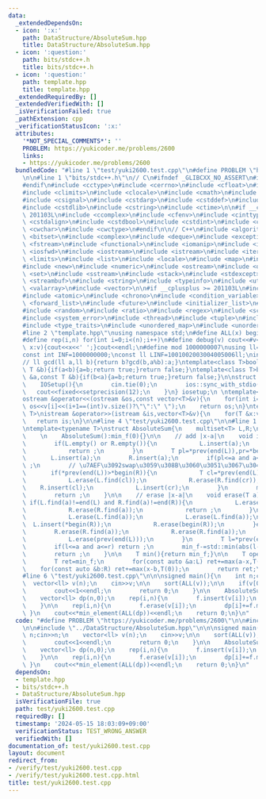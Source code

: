 ```yaml
---
data:
  _extendedDependsOn:
  - icon: ':x:'
    path: DataStructure/AbsoluteSum.hpp
    title: DataStructure/AbsoluteSum.hpp
  - icon: ':question:'
    path: bits/stdc++.h
    title: bits/stdc++.h
  - icon: ':question:'
    path: template.hpp
    title: template.hpp
  _extendedRequiredBy: []
  _extendedVerifiedWith: []
  _isVerificationFailed: true
  _pathExtension: cpp
  _verificationStatusIcon: ':x:'
  attributes:
    '*NOT_SPECIAL_COMMENTS*': ''
    PROBLEM: https://yukicoder.me/problems/2600
    links:
    - https://yukicoder.me/problems/2600
  bundledCode: "#line 1 \"test/yuki2600.test.cpp\"\n#define PROBLEM \"https://yukicoder.me/problems/2600\"\
    \n\n#line 1 \"bits/stdc++.h\"\n// C\n#ifndef _GLIBCXX_NO_ASSERT\n#include <cassert>\n\
    #endif\n#include <cctype>\n#include <cerrno>\n#include <cfloat>\n#include <ciso646>\n\
    #include <climits>\n#include <clocale>\n#include <cmath>\n#include <csetjmp>\n\
    #include <csignal>\n#include <cstdarg>\n#include <cstddef>\n#include <cstdio>\n\
    #include <cstdlib>\n#include <cstring>\n#include <ctime>\n\n#if __cplusplus >=\
    \ 201103L\n#include <ccomplex>\n#include <cfenv>\n#include <cinttypes>\n#include\
    \ <cstdalign>\n#include <cstdbool>\n#include <cstdint>\n#include <ctgmath>\n#include\
    \ <cwchar>\n#include <cwctype>\n#endif\n\n// C++\n#include <algorithm>\n#include\
    \ <bitset>\n#include <complex>\n#include <deque>\n#include <exception>\n#include\
    \ <fstream>\n#include <functional>\n#include <iomanip>\n#include <ios>\n#include\
    \ <iosfwd>\n#include <iostream>\n#include <istream>\n#include <iterator>\n#include\
    \ <limits>\n#include <list>\n#include <locale>\n#include <map>\n#include <memory>\n\
    #include <new>\n#include <numeric>\n#include <ostream>\n#include <queue>\n#include\
    \ <set>\n#include <sstream>\n#include <stack>\n#include <stdexcept>\n#include\
    \ <streambuf>\n#include <string>\n#include <typeinfo>\n#include <utility>\n#include\
    \ <valarray>\n#include <vector>\n\n#if __cplusplus >= 201103L\n#include <array>\n\
    #include <atomic>\n#include <chrono>\n#include <condition_variable>\n#include\
    \ <forward_list>\n#include <future>\n#include <initializer_list>\n#include <mutex>\n\
    #include <random>\n#include <ratio>\n#include <regex>\n#include <scoped_allocator>\n\
    #include <system_error>\n#include <thread>\n#include <tuple>\n#include <typeindex>\n\
    #include <type_traits>\n#include <unordered_map>\n#include <unordered_set>\n#endif\n\
    #line 2 \"template.hpp\"\nusing namespace std;\n#define ALL(x) begin(x),end(x)\n\
    #define rep(i,n) for(int i=0;i<(n);i++)\n#define debug(v) cout<<#v<<\":\";for(auto\
    \ x:v){cout<<x<<' ';}cout<<endl;\n#define mod 1000000007\nusing ll=long long;\n\
    const int INF=1000000000;\nconst ll LINF=1001002003004005006ll;\nint dx[]={1,0,-1,0},dy[]={0,1,0,-1};\n\
    // ll gcd(ll a,ll b){return b?gcd(b,a%b):a;}\ntemplate<class T>bool chmax(T &a,const\
    \ T &b){if(a<b){a=b;return true;}return false;}\ntemplate<class T>bool chmin(T\
    \ &a,const T &b){if(b<a){a=b;return true;}return false;}\n\nstruct IOSetup{\n\
    \    IOSetup(){\n        cin.tie(0);\n        ios::sync_with_stdio(0);\n     \
    \   cout<<fixed<<setprecision(12);\n    }\n} iosetup;\n \ntemplate<typename T>\n\
    ostream &operator<<(ostream &os,const vector<T>&v){\n    for(int i=0;i<(int)v.size();i++)\
    \ os<<v[i]<<(i+1==(int)v.size()?\"\":\" \");\n    return os;\n}\ntemplate<typename\
    \ T>\nistream &operator>>(istream &is,vector<T>&v){\n    for(T &x:v)is>>x;\n \
    \   return is;\n}\n\n#line 4 \"test/yuki2600.test.cpp\"\n\n#line 1 \"DataStructure/AbsoluteSum.hpp\"\
    \ntemplate<typename T>\nstruct AbsoluteSum{\n    multiset<T> L,R;\n    T min_f;\n\
    \    \n    AbsoluteSum():min_f(0){}\n\n    // add |x-a|\n    void insert(T a){\n\
    \        if(L.empty() or R.empty()){\n            L.insert(a);\n            R.insert(a);\n\
    \            return ;\n        }\n        T pl=*prev(end(L)),pr=*begin(R);\n \
    \       L.insert(a);\n        R.insert(a);\n        if(pl<=a and a<=pr) return\
    \ ;\n        // \u7AEF\u3092swap\u3059\u308B\u3060\u3051\u3067\u3044\u3044\n \
    \       if(*prev(end(L))>*begin(R)){\n            T cl=*prev(end(L)),cr=*begin(R);\n\
    \            L.erase(L.find(cl));\n            R.erase(R.find(cr));\n        \
    \    R.insert(cl);\n            L.insert(cr);\n        }\n        min_f+=std::min(abs(pl-a),abs(pr-a));\n\
    \        return ;\n    }\n\n    // erase |x-a|\n    void erase(T a){\n       \
    \ if(L.find(a)!=end(L) and R.find(a)!=end(R)){\n            L.erase(L.find(a));\n\
    \            R.erase(R.find(a));\n            return ;\n        }\n        if(L.find(a)!=end(L)){\n\
    \            L.erase(L.find(a));\n            L.erase(L.find(a));\n          \
    \  L.insert(*begin(R));\n            R.erase(begin(R));\n        }else{\n    \
    \        R.erase(R.find(a));\n            R.erase(R.find(a));\n            R.insert(*prev(end(L)));\n\
    \            L.erase(prev(end(L)));\n        }\n        T l=*prev(end(L)),r=*begin(R);\n\
    \        if(l<=a and a<=r) return ;\n        min_f-=std::min(abs(l-a),abs(r-a));\n\
    \        return ;\n    }\n\n    T min(){return min_f;}\n\n    T operator()(T x){\n\
    \        T ret=min_f;\n        for(const auto &a:L) ret+=max(a-x,T(0));\n    \
    \    for(const auto &b:R) ret+=max(x-b,T(0));\n        return ret;\n    }\n};\n\
    #line 6 \"test/yuki2600.test.cpp\"\n\n\nsigned main(){\n    int n;cin>>n;\n  \
    \  vector<ll> v(n);\n    cin>>v;\n\n    sort(ALL(v));\n\n    if(v[0]==v.back()){\n\
    \        cout<<1<<endl;\n        return 0;\n    }\n\n    AbsoluteSum<ll> f;\n\n\
    \    vector<ll> dp(n,0);\n    rep(i,n){\n        f.insert(v[i]);\n        dp[i]=f.min();\n\
    \    }\n\n    rep(i,n){\n        f.erase(v[i]);\n        dp[i]+=f.min();\n   \
    \ }\n    cout<<*min_element(ALL(dp))<<endl;\n    return 0;\n}\n"
  code: "#define PROBLEM \"https://yukicoder.me/problems/2600\"\n\n#include \"../template.hpp\"\
    \n\n#include \"../DataStructure/AbsoluteSum.hpp\"\n\n\nsigned main(){\n    int\
    \ n;cin>>n;\n    vector<ll> v(n);\n    cin>>v;\n\n    sort(ALL(v));\n\n    if(v[0]==v.back()){\n\
    \        cout<<1<<endl;\n        return 0;\n    }\n\n    AbsoluteSum<ll> f;\n\n\
    \    vector<ll> dp(n,0);\n    rep(i,n){\n        f.insert(v[i]);\n        dp[i]=f.min();\n\
    \    }\n\n    rep(i,n){\n        f.erase(v[i]);\n        dp[i]+=f.min();\n   \
    \ }\n    cout<<*min_element(ALL(dp))<<endl;\n    return 0;\n}\n"
  dependsOn:
  - template.hpp
  - bits/stdc++.h
  - DataStructure/AbsoluteSum.hpp
  isVerificationFile: true
  path: test/yuki2600.test.cpp
  requiredBy: []
  timestamp: '2024-05-15 18:03:09+09:00'
  verificationStatus: TEST_WRONG_ANSWER
  verifiedWith: []
documentation_of: test/yuki2600.test.cpp
layout: document
redirect_from:
- /verify/test/yuki2600.test.cpp
- /verify/test/yuki2600.test.cpp.html
title: test/yuki2600.test.cpp
---
```

